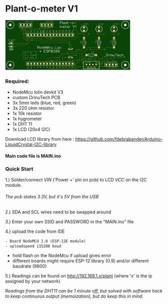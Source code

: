 # Plant-o-meter V1

<img src="https://github.com/liquidrinu/Arduino/blob/master/plantometer_pcb.png"  width="400">

### Required:
- NodeMcu lolin devkit V3
- custom DrinuTech PCB
- 3x 5mm leds (blue, red, green)
- 3x 220 ohm resistor
- 1x 10k resistor
- 1x hygrometer
- 1x DHT 11
- 1x LCD (20x4 I2C)


Download LCD library from here : https://github.com/fdebrabander/Arduino-LiquidCrystal-I2C-library

#### Main code file is MAIN.ino

### Quick Start

1.) Solder/connect *VIN* ('Power +' pin on pcb) to LCD *VCC* on the I2C module. 
###### The pcb states 3.3V, but it's 5V from the USB

2.) SDA and SCL wires need to be swapped around

3.) Enter your own SSID and PASSWORD in the "MAIN.ino" file

4.) upload the code from IDE
```
- Board NodeMCU 1.0 (ESP-12E module)
- uploadspeed 115200 baud
```
* hold flash on the NodeMcu if upload gives error
* different boards might require ESP-12 library (0.9) and/or different baudrate (9600)

5.) Readings can be found on http://192.168.1.x/plant (where 'x' is the ip assigned by your network)

*Readings from the DHT11 can be 1 minute off, but solved with software hack to keep continuous output (memoization), but do keep this in mind.*
